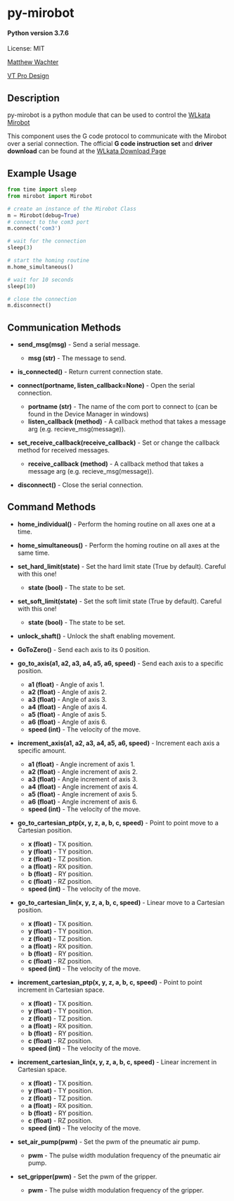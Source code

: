 # py-mirobot

#### Python version 3.7.6

License: MIT

[Matthew Wachter](https://www.matthewwachter.com)

[VT Pro Design](https://www.vtprodesign.com)

## Description

py-mirobot is a python module that can be used to control the [WLkata Mirobot](http://www.wlkata.com/site/index.html)

This component uses the G code protocol to communicate with the Mirobot over a serial connection. The official **G code instruction set** and **driver download** can be found at the [WLkata Download Page](http://www.wlkata.com/site/downloads.html)

## Example Usage

```python
from time import sleep
from mirobot import Mirobot

# create an instance of the Mirobot Class
m = Mirobot(debug=True)
# connect to the com3 port
m.connect('com3')

# wait for the connection
sleep(3)

# start the homing routine
m.home_simultaneous()

# wait for 10 seconds
sleep(10)

# close the connection
m.disconnect()
```

## Communication Methods

- **send_msg(msg)** - Send a serial message.
	- **msg (str)** - The message to send.

- **is_connected()** - Return current connection state.

- **connect(portname, listen_callback=None)** - Open the serial connection.
	- **portname (str)** - The name of the com port to connect to (can be found in the Device Manager in windows)
	- **listen_callback (method)** - A callback method that takes a message arg (e.g. recieve_msg(message)).

- **set_receive_callback(receive_callback)** - Set or change the callback method for received messages.
	- **receive_callback (method)** - A callback method that takes a message arg (e.g. recieve_msg(message)).

- **disconnect()** - Close the serial connection.

## Command Methods

- **home_individual()** - Perform the homing routine on all axes one at a time.

- **home_simultaneous()** - Perform the homing routine on all axes at the same time.

- **set_hard_limit(state)** - Set the hard limit state (True by default). Careful with this one!
	- **state (bool)** - The state to be set.

- **set_soft_limit(state)** - Set the soft limit state (True by default). Careful with this one!
	- **state (bool)** - The state to be set.

- **unlock_shaft()** - Unlock the shaft enabling movement.

- **GoToZero()** - Send each axis to its 0 position.

- **go_to_axis(a1, a2, a3, a4, a5, a6, speed)** - Send each axis to a specific position.
	- **a1 (float)** - Angle of axis 1.
	- **a2 (float)** - Angle of axis 2.
	- **a3 (float)** - Angle of axis 3.
	- **a4 (float)** - Angle of axis 4.
	- **a5 (float)** - Angle of axis 5.
	- **a6 (float)** - Angle of axis 6.
	- **speed (int)** - The velocity of the move.

- **increment_axis(a1, a2, a3, a4, a5, a6, speed)** - Increment each axis a specific amount.
	- **a1 (float)** - Angle increment of axis 1.
	- **a2 (float)** - Angle increment of axis 2.
	- **a3 (float)** - Angle increment of axis 3.
	- **a4 (float)** - Angle increment of axis 4.
	- **a5 (float)** - Angle increment of axis 5.
	- **a6 (float)** - Angle increment of axis 6.
	- **speed (int)** - The velocity of the move.

- **go_to_cartesian_ptp(x, y, z, a, b, c, speed)** - Point to point move to a Cartesian position.
	- **x (float)** - TX position.
	- **y (float)** - TY position.
	- **z (float)** - TZ position.
	- **a (float)** - RX position.
	- **b (float)** - RY position.
	- **c (float)** - RZ position.
	- **speed (int)** - The velocity of the move.

- **go_to_cartesian_lin(x, y, z, a, b, c, speed)** - Linear move to a Cartesian position.
	- **x (float)** - TX position.
	- **y (float)** - TY position.
	- **z (float)** - TZ position.
	- **a (float)** - RX position.
	- **b (float)** - RY position.
	- **c (float)** - RZ position.
	- **speed (int)** - The velocity of the move.

- **increment_cartesian_ptp(x, y, z, a, b, c, speed)** - Point to point increment in Cartesian space.
	- **x (float)** - TX position.
	- **y (float)** - TY position.
	- **z (float)** - TZ position.
	- **a (float)** - RX position.
	- **b (float)** - RY position.
	- **c (float)** - RZ position.
	- **speed (int)** - The velocity of the move.

- **increment_cartesian_lin(x, y, z, a, b, c, speed)** - Linear increment in Cartesian space.
	- **x (float)** - TX position.
	- **y (float)** - TY position.
	- **z (float)** - TZ position.
	- **a (float)** - RX position.
	- **b (float)** - RY position.
	- **c (float)** - RZ position.
	- **speed (int)** - The velocity of the move.

- **set_air_pump(pwm)** - Set the pwm of the pneumatic air pump.
	- **pwm** - The pulse width modulation frequency of the pneumatic air pump.

- **set_gripper(pwm)** - Set the pwm of the gripper.
	- **pwm** - The pulse width modulation frequency of the gripper.